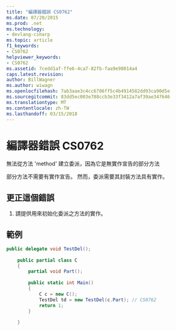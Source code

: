 ```yaml
---
title: "編譯器錯誤 CS0762"
ms.date: 07/20/2015
ms.prod: .net
ms.technology:
- devlang-csharp
ms.topic: article
f1_keywords:
- CS0762
helpviewer_keywords:
- CS0762
ms.assetid: 7cedd1af-ffe6-4ca7-82fb-faa9e98014a4
caps.latest.revision: 
author: BillWagner
ms.author: wiwagn
ms.openlocfilehash: 7ab3aae3c4cc6706ff5c4b4914582dd93ca90d5e
ms.sourcegitcommit: 83dd5ec003e788ccb3e33f3412a7af39ae347646
ms.translationtype: MT
ms.contentlocale: zh-TW
ms.lasthandoff: 03/15/2018
---
```

# <a name="compiler-error-cs0762"></a>編譯器錯誤 CS0762
無法從方法 'method' 建立委派，因為它是無實作宣告的部分方法  
  
 部分方法不需要有實作宣告。 然而，委派需要其封裝方法具有實作。  
  
## <a name="to-correct-this-error"></a>更正這個錯誤  
  
1.  請提供用來初始化委派之方法的實作。  
  
## <a name="example"></a>範例  
  
```csharp  
public delegate void TestDel();  
  
    public partial class C  
    {  
        partial void Part();  
  
        public static int Main()  
        {  
            C c = new C();  
            TestDel td = new TestDel(c.Part); // CS0762  
            return 1;  
        }  
  
    }  
```
